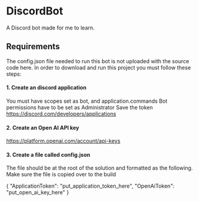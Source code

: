 # DiscordBot
A Discord bot made for me to learn.

## Requirements
The config.json file needed to run this bot is not uploaded with the source code here.
In order to download and run this project you must follow these steps:

#### 1. Create an discord application 
You must have scopes set as bot, and application.commands
Bot permissions have to be set as Administrator
Save the token
https://discord.com/developers/applications

#### 2. Create an Open AI API key
https://platform.openai.com/account/api-keys

#### 3. Create a file called config.json
The file should be at the root of the solution and formatted as the following.
Make sure the file is copied over to the build

{
    "ApplicationToken": "put_application_token_here",
    "OpenAiToken": "put_open_ai_key_here"
}